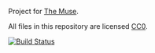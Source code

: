 Project for [The Muse](https://www.themuse.com/).

All files in this repository are licensed [CC0](https://creativecommons.org/publicdomain/zero/1.0/).

[![Build Status](https://travis-ci.org/frewsxcv/the-muse-project.svg?branch=master)](https://travis-ci.org/frewsxcv/the-muse-project)
